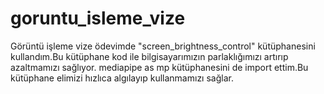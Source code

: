 # goruntu_isleme_vize
Görüntü işleme vize ödevimde "screen_brightness_control" kütüphanesini kullandım.Bu kütüphane kod ile bilgisayarımızın parlaklığımızı artırıp azaltmamızı sağlıyor.
mediapipe as mp kütüphanesini de import ettim.Bu kütüphane elimizi hızlıca algılayıp kullanmamızı sağlar.
